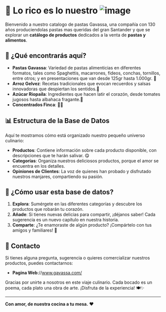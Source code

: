 # 🍝 **Lo rico es lo nuestro** ![image](https://github.com/user-attachments/assets/8a4a9f40-75b2-43a2-ab4a-4db11361d05c)


Bienvenido a nuestro catalogo de pastas Gavassa, una compañía con 130 años produciendolas pastas mas queridas del gran Santander y que se explorar un **catálogo de productos** dedicados a la venta de **pastas y alimentos**. 

## 🌟 **¿Qué encontrarás aquí?**

- **Pastas Gavassa**: Variedad de pastas alimenticias en diferentes formatos, tales como Spaghettis, macarrones, fideos, conchas, tornillos, entre otros; y en presentaciones que van desde 125gr hasta 1.000gr. 🍝
- **Arroz Gelvez**: Recetas tradicionales que evocan recuerdos y salsas innovadoras que despiertan los sentidos.🍛
- **Azúcar Riopaila**: Ingredientes que hacen latir el corazón, desde tomates jugosos hasta albahaca fragante.🍶
- **Concentrados Finca**: 🐶🐱

## 📊 **Estructura de la Base de Datos**

Aquí te mostramos cómo está organizado nuestro pequeño universo culinario:

- **Productos**: Contiene información sobre cada producto disponible, con descripciones que te harán salivar. 😋
- **Categorías**: Organiza nuestros deliciosos productos, porque el amor se encuentra en los detalles.
- **Opiniones de Clientes**: La voz de quienes han probado y disfrutado nuestros manjares, compartiendo su pasión.

## 📜 **¿Cómo usar esta base de datos?**

1. **Explora**: Sumérgete en las diferentes categorías y descubre los productos que robarán tu corazón.
2. **Añade**: Si tienes nuevas delicias para compartir, ¡déjanos saber! Cada sugerencia es un nuevo capítulo en nuestra historia.
3. **Comparte**: ¿Te enamoraste de algún producto? ¡Compártelo con tus amigos y familiares! 🥰

## 💌 **Contacto**

Si tienes alguna pregunta, sugerencia o quieres comercializar nuestros productos, puedes contactarnos:

- **Pagina Web**://www.gavassa.com/

Gracias por unirte a nosotros en este viaje culinario. Cada bocado es un poema, cada plato una obra de arte. ¡Disfruta de la experiencia! 🍽️✨

---

**Con amor, de nuestra cocina a tu mesa.** ❤️
